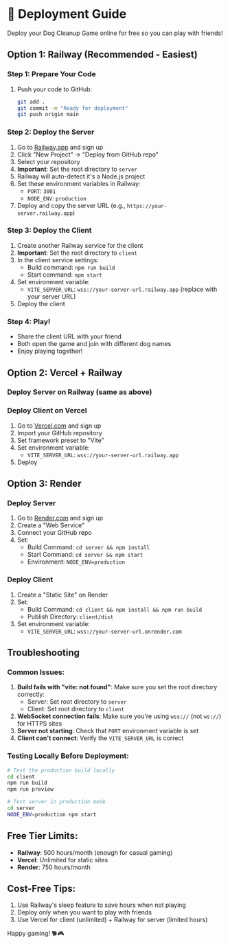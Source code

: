 # 🚀 Deployment Guide

Deploy your Dog Cleanup Game online for free so you can play with friends!

## Option 1: Railway (Recommended - Easiest)

### Step 1: Prepare Your Code
1. Push your code to GitHub:
   ```bash
   git add .
   git commit -m "Ready for deployment"
   git push origin main
   ```

### Step 2: Deploy the Server
1. Go to [Railway.app](https://railway.app) and sign up
2. Click "New Project" → "Deploy from GitHub repo"
3. Select your repository
4. **Important**: Set the root directory to `server`
5. Railway will auto-detect it's a Node.js project
6. Set these environment variables in Railway:
   - `PORT`: `3001`
   - `NODE_ENV`: `production`
7. Deploy and copy the server URL (e.g., `https://your-server.railway.app`)

### Step 3: Deploy the Client
1. Create another Railway service for the client
2. **Important**: Set the root directory to `client`
3. In the client service settings:
   - Build command: `npm run build`
   - Start command: `npm start`
4. Set environment variable:
   - `VITE_SERVER_URL`: `wss://your-server-url.railway.app` (replace with your server URL)
5. Deploy the client

### Step 4: Play!
- Share the client URL with your friend
- Both open the game and join with different dog names
- Enjoy playing together!

## Option 2: Vercel + Railway

### Deploy Server on Railway (same as above)

### Deploy Client on Vercel
1. Go to [Vercel.com](https://vercel.com) and sign up
2. Import your GitHub repository
3. Set framework preset to "Vite"
4. Set environment variable:
   - `VITE_SERVER_URL`: `wss://your-server-url.railway.app`
5. Deploy

## Option 3: Render

### Deploy Server
1. Go to [Render.com](https://render.com) and sign up
2. Create a "Web Service"
3. Connect your GitHub repo
4. Set:
   - Build Command: `cd server && npm install`
   - Start Command: `cd server && npm start`
   - Environment: `NODE_ENV=production`

### Deploy Client
1. Create a "Static Site" on Render
2. Set:
   - Build Command: `cd client && npm install && npm run build`
   - Publish Directory: `client/dist`
3. Set environment variable:
   - `VITE_SERVER_URL`: `wss://your-server-url.onrender.com`

## Troubleshooting

### Common Issues:
1. **Build fails with "vite: not found"**: Make sure you set the root directory correctly:
   - Server: Set root directory to `server`
   - Client: Set root directory to `client`
2. **WebSocket connection fails**: Make sure you're using `wss://` (not `ws://`) for HTTPS sites
3. **Server not starting**: Check that `PORT` environment variable is set
4. **Client can't connect**: Verify the `VITE_SERVER_URL` is correct

### Testing Locally Before Deployment:
```bash
# Test the production build locally
cd client
npm run build
npm run preview

# Test server in production mode
cd server
NODE_ENV=production npm start
```

## Free Tier Limits:
- **Railway**: 500 hours/month (enough for casual gaming)
- **Vercel**: Unlimited for static sites
- **Render**: 750 hours/month

## Cost-Free Tips:
1. Use Railway's sleep feature to save hours when not playing
2. Deploy only when you want to play with friends
3. Use Vercel for client (unlimited) + Railway for server (limited hours)

Happy gaming! 🐕🎮 